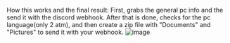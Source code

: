 How this works and the final result:
First, grabs the general pc info and the send it with the discord webhook.
After that is done, checks for the pc language(only 2 atm), and then create a zip file with "Documents" and "Pictures" to send it with your webhook.
![image](https://user-images.githubusercontent.com/95523493/168462119-730577cb-b91e-4774-ac82-925e00eb3cba.png)
